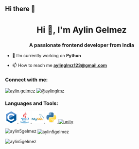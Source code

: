 ## Hi there 👋

<!--
**Aylin5gelmez/Aylin5gelmez** is a ✨ _special_ ✨ repository because its `README.md` (this file) appears on your GitHub profile.

Here are some ideas to get you started:

- 🔭 I’m currently working on Python
- 📫 How to reach me: aylinglmz123@gmail.com
-->
<h1 align="center">Hi 👋, I'm Aylin Gelmez</h1>
<h3 align="center">A passionate frontend developer from India</h3>

- 🔭 I’m currently working on **Python**

- 📫 How to reach me **aylinglmz123@gmail.com**

<h3 align="left">Connect with me:</h3>
<p align="left">
<a href="https://linkedin.com/in/aylin gelmez" target="blank"><img align="center" src="https://raw.githubusercontent.com/rahuldkjain/github-profile-readme-generator/master/src/images/icons/Social/linked-in-alt.svg" alt="aylin gelmez" height="30" width="40" /></a>
<a href="https://medium.com/@aylinglmz" target="blank"><img align="center" src="https://raw.githubusercontent.com/rahuldkjain/github-profile-readme-generator/master/src/images/icons/Social/medium.svg" alt="@aylinglmz" height="30" width="40" /></a>
</p>

<h3 align="left">Languages and Tools:</h3>
<p align="left"> <a href="https://www.cprogramming.com/" target="_blank" rel="noreferrer"> <img src="https://raw.githubusercontent.com/devicons/devicon/master/icons/c/c-original.svg" alt="c" width="40" height="40"/> </a> <a href="https://www.java.com" target="_blank" rel="noreferrer"> <img src="https://raw.githubusercontent.com/devicons/devicon/master/icons/java/java-original.svg" alt="java" width="40" height="40"/> </a> <a href="https://www.mysql.com/" target="_blank" rel="noreferrer"> <img src="https://raw.githubusercontent.com/devicons/devicon/master/icons/mysql/mysql-original-wordmark.svg" alt="mysql" width="40" height="40"/> </a> <a href="https://www.python.org" target="_blank" rel="noreferrer"> <img src="https://raw.githubusercontent.com/devicons/devicon/master/icons/python/python-original.svg" alt="python" width="40" height="40"/> </a> <a href="https://unity.com/" target="_blank" rel="noreferrer"> <img src="https://www.vectorlogo.zone/logos/unity3d/unity3d-icon.svg" alt="unity" width="40" height="40"/> </a> </p>

<p><img align="left" src="https://github-readme-stats.vercel.app/api/top-langs?username=aylin5gelmez&show_icons=true&locale=en&layout=compact" alt="aylin5gelmez" /></p>

<p>&nbsp;<img align="center" src="https://github-readme-stats.vercel.app/api?username=aylin5gelmez&show_icons=true&locale=en" alt="aylin5gelmez" /></p>

<p><img align="center" src="https://github-readme-streak-stats.herokuapp.com/?user=aylin5gelmez&" alt="aylin5gelmez" /></p>
